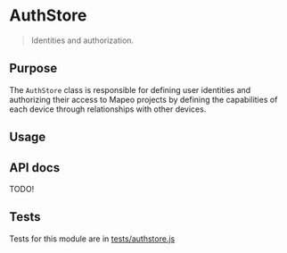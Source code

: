 # AuthStore

> Identities and authorization.

## Purpose

The `AuthStore` class is responsible for defining user identities and authorizing their access to Mapeo projects by defining the capabilities of each device through relationships with other devices.

## Usage

## API docs

TODO!

## Tests

Tests for this module are in [tests/authstore.js](../../tests/authstore.js)
